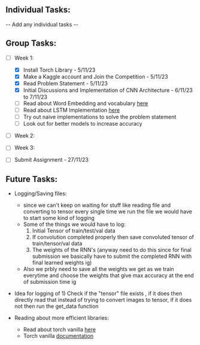 ## Individual Tasks: <br />
   -- Add any individual tasks --

## Group Tasks:
- [ ] Week 1:
  - [x] Install Torch Library - 5/11/23
  - [x] Make a Kaggle account and Join the Competition - 5/11/23
  - [x] Read Problem Statement - 5/11/23
  - [x] Initial Discussions and Implementation of CNN Architecture - 6/11/23 to 7/11/23
  - [ ] Read about Word Embedding and vocabulary [here](https://pytorch.org/tutorials/beginner/nlp/word_embeddings_tutorial.html)
  - [ ] Read about LSTM Implementation [here](https://machinelearningmastery.com/lstm-for-time-series-prediction-in-pytorch/)
  - [ ] Try out naive implementations to solve the problem statement
  - [ ] Look out for better models to increase accuracy

- [ ] Week 2:
- [ ] Week 3:

- [ ] Submit Assignment - 27/11/23

## Future Tasks:

- Logging/Saving files:
    - since we can't keep on waiting for stuff like reading file and converting to tensor every single time we run the file we would have to start some kind of logging
    - Some of the things we would have to log:
        1) Initial Tensor of train/test/val data
        2) If convolution completed properly then save convoluted tensor of train/tensor/val data 
        3) The weights of the RNN's (anyway need to do this since for final submission we basically have to submit the completed RNN with final learned weights ig)
    - Also we prbly need to save all the weights we get as we train everytime  and choose the weights that give max accuracy at the end of submission time ig
- Idea for logging of 1) Check if the "tensor" file exists , if it does then directly read that instead of trying to convert images to tensor, if it does not then run the get_data function

- Reading about more efficient libraries:
  - Read about torch vanilla [here](https://towardsdatascience.com/from-pytorch-to-pytorch-lightning-a-gentle-introduction-b371b7caaf09)
  - Torch vanilla [documentation](https://lightning.ai/docs/pytorch/stable/)

